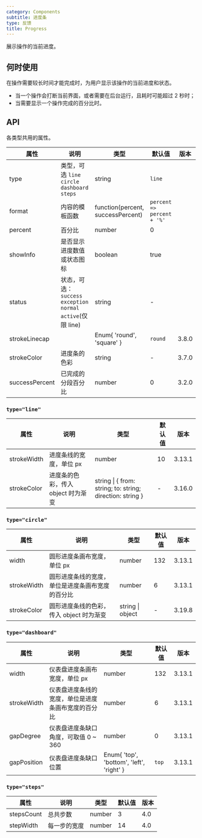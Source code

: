 ```yaml
---
category: Components
subtitle: 进度条
type: 反馈
title: Progress
---
```


展示操作的当前进度。

## 何时使用

在操作需要较长时间才能完成时，为用户显示该操作的当前进度和状态。

- 当一个操作会打断当前界面，或者需要在后台运行，且耗时可能超过 2 秒时；
- 当需要显示一个操作完成的百分比时。

## API

各类型共用的属性。

| 属性 | 说明 | 类型 | 默认值 | 版本 |
| --- | --- | --- | --- | --- |
| type | 类型，可选 `line` `circle` `dashboard` `steps` | string | `line` |  |
| format | 内容的模板函数 | function(percent, successPercent) | `percent => percent + '%'` |  |
| percent | 百分比 | number | 0 |  |
| showInfo | 是否显示进度数值或状态图标 | boolean | true |  |
| status | 状态，可选：`success` `exception` `normal` `active`(仅限 line) | string | - |  |
| strokeLinecap |  | Enum{ 'round', 'square' } | `round` | 3.8.0 |
| strokeColor | 进度条的色彩 | string | - | 3.7.0 |
| successPercent | 已完成的分段百分比 | number | 0 | 3.2.0 |

### `type="line"`

| 属性 | 说明 | 类型 | 默认值 | 版本 |
| --- | --- | --- | --- | --- |
| strokeWidth | 进度条线的宽度，单位 px | number | 10 | 3.13.1 |
| strokeColor | 进度条的色彩，传入 object 时为渐变 | string \| { from: string; to: string; direction: string } | - | 3.16.0 |

### `type="circle"`

| 属性 | 说明 | 类型 | 默认值 | 版本 |
| --- | --- | --- | --- | --- |
| width | 圆形进度条画布宽度，单位 px | number | 132 | 3.13.1 |
| strokeWidth | 圆形进度条线的宽度，单位是进度条画布宽度的百分比 | number | 6 | 3.13.1 |
| strokeColor | 圆形进度条线的色彩，传入 object 时为渐变 | string \| object | - | 3.19.8 |

### `type="dashboard"`

| 属性 | 说明 | 类型 | 默认值 | 版本 |
| --- | --- | --- | --- | --- |
| width | 仪表盘进度条画布宽度，单位 px | number | 132 | 3.13.1 |
| strokeWidth | 仪表盘进度条线的宽度，单位是进度条画布宽度的百分比 | number | 6 | 3.13.1 |
| gapDegree | 仪表盘进度条缺口角度，可取值 0 ~ 360 | number | 0 | 3.13.1 |
| gapPosition | 仪表盘进度条缺口位置 | Enum{ 'top', 'bottom', 'left', 'right' } | `top` | 3.13.1 |

### `type="steps"`

| 属性       | 说明         | 类型   | 默认值 | 版本 |
| ---------- | ------------ | ------ | ------ | ---- |
| stepsCount | 总共步数     | number | 3      | 4.0  |
| stepWidth  | 每一步的宽度 | number | 14     | 4.0  |
